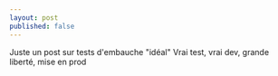 ```yaml
---
layout: post
published: false
---
```


Juste un post sur tests d'embauche "idéal"
Vrai test, vrai dev, grande liberté, mise en prod
